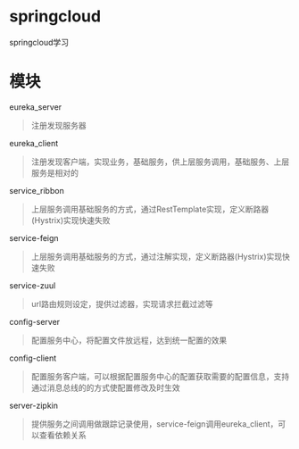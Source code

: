 # springcloud
springcloud学习

# 模块
eureka_server
>注册发现服务器

eureka_client
>注册发现客户端，实现业务，基础服务，供上层服务调用，基础服务、上层服务是相对的

service_ribbon
>上层服务调用基础服务的方式，通过RestTemplate实现，定义断路器(Hystrix)实现快速失败

service-feign
>上层服务调用基础服务的方式，通过注解实现，定义断路器(Hystrix)实现快速失败

service-zuul
>url路由规则设定，提供过滤器，实现请求拦截过滤等

config-server
>配置服务中心，将配置文件放远程，达到统一配置的效果

config-client
>配置服务客户端，可以根据配置服务中心的配置获取需要的配置信息，支持通过消息总线的的方式使配置修改及时生效

server-zipkin
>提供服务之间调用做跟踪记录使用，service-feign调用eureka_client，可以查看依赖关系